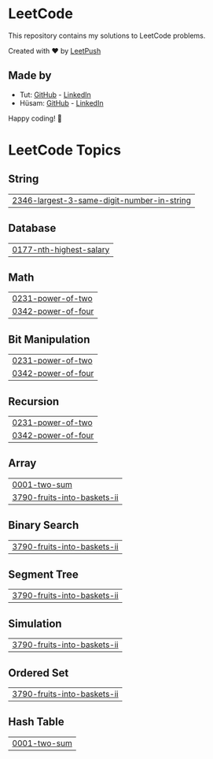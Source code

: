 # LeetCode

This repository contains my solutions to LeetCode problems.

Created with :heart: by [LeetPush](https://github.com/husamahmud/LeetPush)

 ## Made by 
 - Tut: [GitHub](https://github.com/TutTrue) - [LinkedIn](https://www.linkedin.com/in/mahmoud-hamdy-8b6825245/)
 - Hüsam: [GitHub](https://github.com/husamahmud) - [LinkedIn](https://www.linkedin.com/in/husamahmud/)

 Happy coding! 🚀


<!---LeetCode Topics Start-->
# LeetCode Topics
## String
|  |
| ------- |
| [2346-largest-3-same-digit-number-in-string](https://github.com/Hesham-Elwakeel/LeetCode-Solution/tree/master/2346-largest-3-same-digit-number-in-string) |
## Database
|  |
| ------- |
| [0177-nth-highest-salary](https://github.com/Hesham-Elwakeel/LeetCode-Solution/tree/master/0177-nth-highest-salary) |
## Math
|  |
| ------- |
| [0231-power-of-two](https://github.com/Hesham-Elwakeel/LeetCode-Solution/tree/master/0231-power-of-two) |
| [0342-power-of-four](https://github.com/Hesham-Elwakeel/LeetCode-Solution/tree/master/0342-power-of-four) |
## Bit Manipulation
|  |
| ------- |
| [0231-power-of-two](https://github.com/Hesham-Elwakeel/LeetCode-Solution/tree/master/0231-power-of-two) |
| [0342-power-of-four](https://github.com/Hesham-Elwakeel/LeetCode-Solution/tree/master/0342-power-of-four) |
## Recursion
|  |
| ------- |
| [0231-power-of-two](https://github.com/Hesham-Elwakeel/LeetCode-Solution/tree/master/0231-power-of-two) |
| [0342-power-of-four](https://github.com/Hesham-Elwakeel/LeetCode-Solution/tree/master/0342-power-of-four) |
## Array
|  |
| ------- |
| [0001-two-sum](https://github.com/Hesham-Elwakeel/LeetCode-Solution/tree/master/0001-two-sum) |
| [3790-fruits-into-baskets-ii](https://github.com/Hesham-Elwakeel/LeetCode-Solution/tree/master/3790-fruits-into-baskets-ii) |
## Binary Search
|  |
| ------- |
| [3790-fruits-into-baskets-ii](https://github.com/Hesham-Elwakeel/LeetCode-Solution/tree/master/3790-fruits-into-baskets-ii) |
## Segment Tree
|  |
| ------- |
| [3790-fruits-into-baskets-ii](https://github.com/Hesham-Elwakeel/LeetCode-Solution/tree/master/3790-fruits-into-baskets-ii) |
## Simulation
|  |
| ------- |
| [3790-fruits-into-baskets-ii](https://github.com/Hesham-Elwakeel/LeetCode-Solution/tree/master/3790-fruits-into-baskets-ii) |
## Ordered Set
|  |
| ------- |
| [3790-fruits-into-baskets-ii](https://github.com/Hesham-Elwakeel/LeetCode-Solution/tree/master/3790-fruits-into-baskets-ii) |
## Hash Table
|  |
| ------- |
| [0001-two-sum](https://github.com/Hesham-Elwakeel/LeetCode-Solution/tree/master/0001-two-sum) |
<!---LeetCode Topics End-->